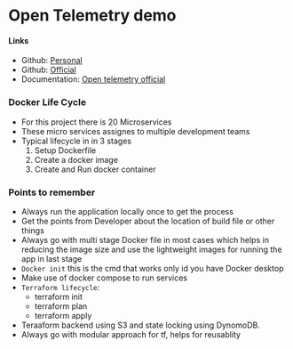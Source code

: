 # Open Telemetry demo
#### Links
- Github: [Personal](https://github.com/Manoj-14/opentelemetry-demo.git)
- Github: [Official](https://github.com/open-telemetry/opentelemetry-demo.git)
- Documentation: [Open telemetry official](https://opentelemetry.io/docs/)

### Docker Life Cycle
- For this project there is 20 Microservices
- These micro services assignes to multiple development teams
- Typical lifecycle in in 3 stages
    1. Setup Dockerfile
    2. Create a docker image
    3. Create and Run docker container

### Points to remember
- Always run the application locally once to get the process
- Get the points from Developer about the location of build file or other things
- Always go with multi stage Docker file in most cases which helps in reducing the image size and use the lightweight images for running the app in last stage
- `Docker init` this is the cmd that works only id you have Docker desktop
- Make use of docker compose to run services
- `Terraform lifecycle`:
    - terraform init
    - terraform plan
    - terraform apply
- Teraaform backend using S3 and state locking using DynomoDB.
- Always go with modular approach for tf, helps for reusablity

